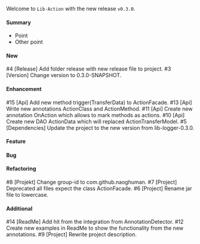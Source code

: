 Welcome to `Lib-Action` with the new release `v0.3.0`.



#### Summary
* Point
* Other point



#### New
#4 [Release] Add folder release with new release file to project.
#3 [Version] Change version to 0.3.0-SNAPSHOT.



#### Enhancement
#15 [Api] Add new method trigger(TransferData) to ActionFacade.
#13 [Api] Write new annotations ActionClass and ActionMethod.
#11 [Api] Create new annotation OnAction which allows to mark methods as actions.
#10 [Api] Create new DAO ActionData which will replaced ActionTransferModel.
#5  [Dependencies] Update the project to the new version from lib-logger-0.3.0.



#### Feature



#### Bug



#### Refactoring
#8 [Projekt] Change group-id to com.github.naoghuman.
#7 [Project] Deprecated all files expect the class ActionFacade.
#6 [Project] Rename jar file to lowercase.



#### Additional



[//]: # (Issues which will be integrated in this release)
#14 [ReadMe] Add hit from the integration from AnnotationDetector.
#12 Create new examples in ReadMe to show the functionality from the new annotations.
#9 [Project] Rewrite project description.
